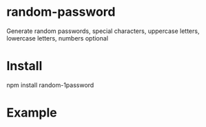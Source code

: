 # random-password
Generate random passwords, special characters, uppercase letters, lowercase letters, numbers optional

# Install
npm install random-1password

# Example
